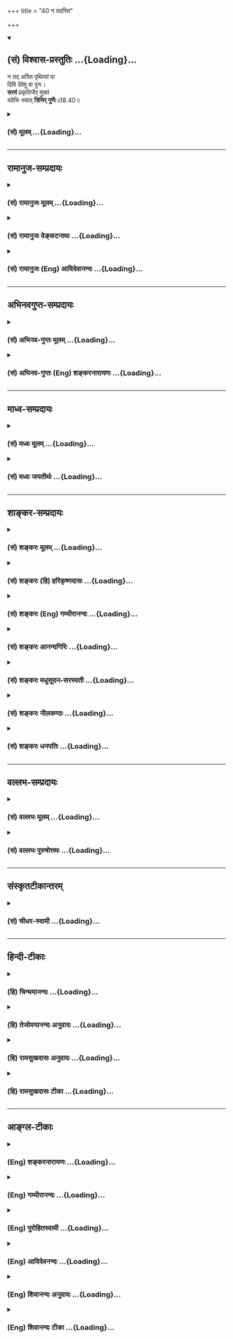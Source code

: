 +++
title = "40 न तदस्ति"

+++
<div class="js_include" newlevelforh1="2" title="(सं) विश्वास-प्रस्तुतिः" unfilled url="/purANam_vaiShNavam/mahAbhAratam/06-bhIShma-parva/03-bhagavad-gItA-parva/saMskRtam/vishvAsa-prastutiH/18_moxa-saMnyAsa-yogaH/40_na_tadasti.md">
<details open><summary><h2>(सं) विश्वास-प्रस्तुतिः ...{Loading}...</h2></summary>

न तद् अस्ति पृथिव्यां वा  
दिवि देवेषु वा पुनः।  
**सत्त्वं** प्रकृतिजैर् मुक्तं  
यदेभिः स्यात् **त्रिभिर् गुणैः**॥18.40॥
</details>
</div>
<div class="js_include collapsed" newlevelforh1="3" title="(सं) मूलम्" unfilled url="/purANam_vaiShNavam/mahAbhAratam/06-bhIShma-parva/03-bhagavad-gItA-parva/saMskRtam/mUlam/18_moxa-saMnyAsa-yogaH/40_na_tadasti.md">
<details><summary><h3>(सं) मूलम् ...{Loading}...</h3></summary>

न तदस्ति पृथिव्यां वा दिवि देवेषु वा पुनः।  
सत्त्वं प्रकृतिजैर्मुक्तं यदेभिः स्यात्त्रिभिर्गुणैः।।18.40।।
</details>
</div>


_________________
## रामानुज-सम्प्रदायः
<div class="js_include collapsed" newlevelforh1="3" title="(सं) रामानुजः मूलम्" unfilled url="/purANam_vaiShNavam/mahAbhAratam/06-bhIShma-parva/03-bhagavad-gItA-parva/saMskRtam/rAmAnujaH/mUlam/18_moxa-saMnyAsa-yogaH/40_na_tadasti.md">
<details><summary><h3>(सं) रामानुजः मूलम् ...{Loading}...</h3></summary>

।।18.40।।**पृथिव्यां** मनुष्यादिषु **दिवि देवेषु वा** प्रकृतिसंसृष्टेषु
ब्रह्मादिस्थावरान्तेषु **प्रकृतिजैः एभिः त्रिभिः गुणैः मुक्तं यत्
सत्त्वं** प्राणिजातं **न तद् अस्ति। त्यागेनैके अमृतत्वमानशुः (महाना॰
8।14) इत्यादिषु मोक्षसाधनतया निर्दिष्टः त्यागः संन्यासशब्दार्थाद्
अनन्यः; स च क्रियमाणेषु एव कर्मसु कर्तृत्वत्यागमूलः फलकर्मणोः त्यागः
कर्तृत्वत्यागः च परमपुरुषे कर्तृत्वानुसन्धानेन इति उक्तम्। एतत् सर्वं
सत्त्वगुणवृद्धिकार्यम् इति सत्त्वोपादेयताज्ञापनाय सत्त्वरजस्तमसां
कार्यभेदाः प्रपञ्चिताः इदानीम् एवंभूतस्य मोक्षसाधनतया क्रियमाणस्य कर्मणः
परमपुरुषाराधनवेषताम्; तथा अनुष्ठितस्य च कर्मणः तत्प्राप्तिलक्षणं फलं
प्रतिपादयितुं ब्राह्मणाद्यधिकारिणां स्वभावानुबन्धिसत्त्वादिगुणभेदभिन्नं
वृत्त्या सह कर्तव्यकर्मस्वरूपम् आह --**

</details>
</div>
<div class="js_include collapsed" newlevelforh1="3" title="(सं) रामानुजः वेङ्कटनाथः" unfilled url="/purANam_vaiShNavam/mahAbhAratam/06-bhIShma-parva/03-bhagavad-gItA-parva/saMskRtam/rAmAnujaH/venkaTanAthaH/18_moxa-saMnyAsa-yogaH/40_na_tadasti.md">
<details><summary><h3>(सं) रामानुजः वेङ्कटनाथः ...{Loading}...</h3></summary>

  
  
।।18.40।। प्राकृतगुणातीतशुद्धसत्त्वमयभगवत्प्राप्तिलक्षणमोक्षात्
प्राङ्नियतदेशकालफलभोगैरुच्चावचैः सर्वैरपि क्षेत्रज्ञैरुक्तस्य त्रिगुणस्य
निश्शेषदुस्त्यजत्वमुखेन गुणकार्यप्रकरणं निगम्यते -- न तदस्ति इति
श्लोकेन। गुणत्रयप्रकरणं तु नात्रोपसंहृतम्; अनन्तरमपिस्वभावप्रभवैर्गुणैः
\[18।41\] इत्युक्तेः। दिवि देवेषु इति सत्त्वोत्तरदेशाधिकारिणामुपलक्षणम्।
तत्तुल्यतयापृथिव्याम् \[7।9\] इत्यत्रापिमनुष्यादिष्विति
राजसतामसाधिकारिविवक्षाख्यापनम्। हिरण्यगर्भो भगवान्
\[वि.पु.6।7।56\]आब्रह्मस्तम्बपर्यन्ताः \[वि.ध.104।23\] इत्याद्यनुसारेण
बहुवचनाभिप्रेतमाह -- ब्रह्मादिष्विति। गुणप्रकरणात् सत्त्वशब्दस्य
गुणविशेषार्थताभ्रमव्युदासाय प्राणिशब्दः। समुदायरूपेणापि निर्धार्यमाणेषु
तत्रापि गुणनिर्मुक्तं न किञ्चित्सत्त्वमित्यभिप्रायेण जातशब्दः। जातमिति
वा व्यस्तम् -- आसंसारं जन्मप्रभृति गुणबद्धताद्योतनार्थम्।  
  

</details>
</div>
<div class="js_include collapsed" newlevelforh1="3" title="(सं) रामानुजः (Eng) आदिदेवानन्दः" unfilled url="/purANam_vaiShNavam/mahAbhAratam/06-bhIShma-parva/03-bhagavad-gItA-parva/saMskRtam/rAmAnujaH/english/AdidevAnandaH/18_moxa-saMnyAsa-yogaH/40_na_tadasti.md">
<details><summary><h3>(सं) रामानुजः (Eng) आदिदेवानन्दः ...{Loading}...</h3></summary>

18.40 There is no Sattva or creature born either among men etc., on the earth or among the gods in heaven, from Brahma down to immobile things,
and having their basis in Prakrti, that is free from the dominance of
the three Gunas of Prakrti. 'Tyaga', which has been determined as
forming the means for release in the Sruti texts like 'By Tyaga alone do
they attain immortality' (Ma. Na., 8.14), is of the same meaning as of
the word 'Sannyasa'. It is rooted in the relinishment of the sense of
agency in actions that are being performed. The relinishment of the
results and of possessiveness in actions, and the relinguishing of
agency are to be gained by ascribing the agency to the Supreme Person.
As all these are the effects of the increase of Sattva-guna, the
differences of the effects of Sattva, Rajas and Tamas have been
described at length with a view to instruct that Sattva is to be
cultivated. Now Sri Krsna, with a view to inculcate that actions done
including their fruits, as a means to release and attainment of Him,
must be of the nature of the worship of the Supreme Person, and that the
fruit thereof is the attainment of Him - describes the actions
obligatory for the alified classes of the people such as Brahmanas,
differentiated by virtue of the natural alities arising from the Gunas
such as Sattva, as also the occupations prescribed for those classes.

</details>
</div>


_________________
## अभिनवगुप्त-सम्प्रदायः
<div class="js_include collapsed" newlevelforh1="3" title="(सं) अभिनव-गुप्तः मूलम्" unfilled url="/purANam_vaiShNavam/mahAbhAratam/06-bhIShma-parva/03-bhagavad-gItA-parva/saMskRtam/abhinava-guptaH/mUlam/18_moxa-saMnyAsa-yogaH/40_na_tadasti.md">
<details><summary><h3>(सं) अभिनव-गुप्तः मूलम् ...{Loading}...</h3></summary>

।।18.40।। न तदस्तीति। एवं कर्तृकर्मकरणानां +++(N -- कारणानाम् )+++
बुद्धिधृत्योः सुखस्य च सत्त्वादिभेदभिन्नानां
परस्पराङ्गाङ्गिभावबाध्यबाधकत्वसमुच्चयात् वृत्तिक्रमयौगपद्यादियोगात् +++(S
-- पद्यादिभेदात् )+++ अपरिसंख्येयभेदत्त्वात् विविधफलप्रसवसमर्थत्वम् इति।
अनेन कर्मणां प्राक् सूत्रितं गहनत्वं वितत्य सहेतुकं निर्णीतम्। सर्वे
चैते देवादिस्थावरान्ताः गुणत्रयसंबन्धं नातिक्रामन्ति। उक्तं हि -- आ
ब्रह्मणश्च कीटान्तं +++(S;N कीटाच्च )+++  
  
न कश्चित्तत्त्वतः सुखी।  
  
करोति विकृतीस्तास्ताः  
  
सर्व एव जिजीविषुः +++(S;;N omit this second half of the verse )+++
।। इतितत्त्वतो हि सुखं गुणातिक्रान्तमनसः; नेतरस्येत्याशयः।

</details>
</div>
<div class="js_include collapsed" newlevelforh1="3" title="(सं) अभिनव-गुप्तः (Eng) शङ्करनारायणः" unfilled url="/purANam_vaiShNavam/mahAbhAratam/06-bhIShma-parva/03-bhagavad-gItA-parva/saMskRtam/abhinava-guptaH/english/shankaranArAyaNaH/18_moxa-saMnyAsa-yogaH/40_na_tadasti.md">
<details><summary><h3>(सं) अभिनव-गुप्तः (Eng) शङ्करनारायणः ...{Loading}...</h3></summary>

18.40 Na tad asti etc. In this manner, the agent, the object and the
instrument, the intellect and content, and happiness are classified
under different heads of the Sattva etc. Because they have a mutual
relationship of subordinate-and-principal or of the
oppressed-and-opressor or of the togetherness; becuase they have
modifications occuring either together or in a specific seence; and
because they, on that account, have varieties beyond all counting; they
are capable of bringing forth fruits (results) of umpteen variety. This
(statement) logically demonstrates in detail the uncomprehensibility of
actions (their results) which has been indicated earlier (above IV,
17ff.). All these beings, starting from the gods down to the immovables,
do not transcend the relation with the traid of the Strands. Indeed it
has been said - 'Commencing from Brahma (personal god) down to the
\[insignificant\] worm, no one is really happy; all, without exception,
having desire to live, undertake different acts of agitation (or commit
different frauds to appear to be happy).' Indeed the real happiness is
\[only\] to him whose mind has gone beyond the Strands and not to anyone
else. This is what is intended here. So far, the three-fold nature of
each of the six items and also of the content etc., has been explained.
'Among them, he who is occupied with the group of the Sattva (Strand)
and who has attained the divine wealth is fit for the subject under
study; and you are of that sort' - telling in this manner, Arjuna has
been encouraged. Now the following is declared : If you engage yourself
in the action with this reslove for correct knowledge, then because of
your undertaking of your own righteous action and because of your
sanctity through wisdom, there is no bondage of aciton for you. On the
other hand, if you don't follow this, \[even\] then there must
necessarily be some activity in you; because your birth itself stands to
that effect. Since, being controlled by its own intrinsic nature,
everything, though it may have, for a short while, its nature concealed
due to some fault, regains its own nature that becomes perceivable when
the concealing agent disappears. For example, the nature of the castes
is of this nature. Thus when an effort necessarily takes place, there
would be \[for its agent\] its fruit. This \[the Bhagavat\] says-

</details>
</div>


_________________
## माध्व-सम्प्रदायः
<div class="js_include collapsed" newlevelforh1="3" title="(सं) मध्वः मूलम्" unfilled url="/purANam_vaiShNavam/mahAbhAratam/06-bhIShma-parva/03-bhagavad-gItA-parva/saMskRtam/madhvaH/mUlam/18_moxa-saMnyAsa-yogaH/40_na_tadasti.md">
<details><summary><h3>(सं) मध्वः मूलम् ...{Loading}...</h3></summary>

।।18.40।। Sri Madhvacharya did not comment on this sloka.,

</details>
</div>
<div class="js_include collapsed" newlevelforh1="3" title="(सं) मध्वः जयतीर्थः" unfilled url="/purANam_vaiShNavam/mahAbhAratam/06-bhIShma-parva/03-bhagavad-gItA-parva/saMskRtam/madhvaH/jayatIrthaH/18_moxa-saMnyAsa-yogaH/40_na_tadasti.md">
<details><summary><h3>(सं) मध्वः जयतीर्थः ...{Loading}...</h3></summary>

।।18.40।। Sri Jayatirtha did not comment on this sloka.  
  

</details>
</div>


_________________
## शाङ्कर-सम्प्रदायः
<div class="js_include collapsed" newlevelforh1="3" title="(सं) शङ्करः मूलम्" unfilled url="/purANam_vaiShNavam/mahAbhAratam/06-bhIShma-parva/03-bhagavad-gItA-parva/saMskRtam/shankaraH/mUlam/18_moxa-saMnyAsa-yogaH/40_na_tadasti.md">
<details><summary><h3>(सं) शङ्करः मूलम् ...{Loading}...</h3></summary>

।।18.40।। --,**न तत् अस्ति** तत् नास्ति **पृथिव्यां वा** मनुष्यादिषु
सत्त्वं प्राणिजातम् अन्यद्वा अप्राणि; **दिवि देवेषु वा पुनः सत्त्वम्;
प्रकृतिजैः** प्रकृतितः जातैः **एभिः त्रिभिः गुणैः** सत्त्वादिभिः
**मुक्तं** परित्यक्तं यत् स्यात्; न तत् अस्ति इति पूर्वेण संबन्धः।।  
  
सर्वः संसारः क्रियाकारकफललक्षणः सत्त्वरजस्तमोगुणात्मकः अविद्यापरिकल्पितः
समूलः अनर्थः उक्तः; वृक्षरूपकल्पनया च ऊर्ध्वमूलम् (गीता 15।1) इत्यादिना;
तं च असङ्गशस्त्रेण दृढेन च्छित्त्वा (गीता 15।3) ततः पदं
तत्परिमार्गितव्यम् (गीता 15।4) इति च उक्तम्। तत्र च सर्वस्य
त्रिगुणात्मकत्वात् संसारकारणनिवृत्त्यनुपपत्तौ प्राप्तायाम्; यथा
तन्निवृत्तिः स्यात् तथा वक्तव्यम्; सर्वश्च गीताशास्त्रार्थः
उपसंहर्तव्यः; एतावानेव च सर्ववेदस्मृत्यर्थः पुरुषार्थम् इच्छद्भिः
अनुष्ठेयः इत्येवमर्थम् ब्राह्मणक्षत्रियविशाम् इत्यादिः आरभ्यते --,

</details>
</div>
<div class="js_include collapsed" newlevelforh1="3" title="(सं) शङ्करः (हि) हरिकृष्णदासः" unfilled url="/purANam_vaiShNavam/mahAbhAratam/06-bhIShma-parva/03-bhagavad-gItA-parva/saMskRtam/shankaraH/hindI/harikRShNadAsaH/18_moxa-saMnyAsa-yogaH/40_na_tadasti.md">
<details><summary><h3>(सं) शङ्करः (हि) हरिकृष्णदासः ...{Loading}...</h3></summary>

।।18.40।। इसके उपरान्त अब प्रकरणका उपसंहार करनेवाला श्लोक कहा जाता है --,
ऐसा कोई सत्त्व; अर्थात् मनुष्यादि प्राणी या अन्य कोई भी प्राणरहित
वस्तुमात्र; पृथिवीमें; स्वर्गमें अथवा देवताओंमें भी नहीं है; जो कि इन
प्रकृतिसे उत्पन्न हुए सत्त्वादि तीनों गुणोंसे मुक्त अर्थात् रहित हो। ऐसा
कोई नहीं है इस पूर्वके पदसे इस वाक्यका सम्बन्ध है। क्रिया; कारक और फल ही
जिसका स्वरूप है; ऐसा यह सारा संसार सत्त्व; रज और तम -- इन तीनों गुणोंका
ही विस्तार है; अविद्यासे कल्पित है और अनर्थरूप है; ( पंद्रहवें अध्यायमें
) वृक्षरूपकी कल्पना करके ऊर्ध्वमूलम् इत्यादि वाक्योंद्वारा मूलसहित इसका
वर्णन किया गया है। तथा यह भी कहा है कि उसको दृढ़ असङ्गशस्त्रद्वारा छेदन
करके उसके पश्चात् उस परम पदको खोजना चाहिये। उसमें यह शङका होती है कि तब
तो सब कुछ तीनों गुणोंका ही कार्य होनेसे संसारके कारणकी निवृत्ति नहीं हो
सकती। इसलिये जिस उपायसे उसकी निवृत्ति हो; वह बतलाना चाहिये।

</details>
</div>
<div class="js_include collapsed" newlevelforh1="3" title="(सं) शङ्करः (Eng) गम्भीरानन्दः" unfilled url="/purANam_vaiShNavam/mahAbhAratam/06-bhIShma-parva/03-bhagavad-gItA-parva/saMskRtam/shankaraH/english/gambhIrAnandaH/18_moxa-saMnyAsa-yogaH/40_na_tadasti.md">
<details><summary><h3>(सं) शङ्करः (Eng) गम्भीरानन्दः ...{Loading}...</h3></summary>

18.40 Na asti, there is no; tat, such; sattvam, entity, living creatures
like men and others, or non-living things; prthivyam, in the world; va
punah, or, again; an entity devesu, among the gods; divi, in heaven;
yat, which; syat, can be \[-this is connected with the preceding portion
'na tat, there is no such (entity)'-\]; muktam, free; hih, from these;
trubhih, three; gunaih, gunas, sattva etc.; prakrti-jaih, born of
Nature. It has been said that the entire transmigratory state together
with its roots, characterized by action, agent and resuls-consisting of
the gunas, sattva, rajas and tamas-, and projected by ignorance, is an
evil. And this also has been said through the imagery of the Tree in the
verse, '৷৷.which has its roots upward' etc. (15.1). It has been further
said that, 'after felling that (Tree), with the strong sword of
detachment, thereafter, that State has to be sought for' (15.3-4). And,
as to that, since all things consist of the three gunas, there arises
the impossibility of the eradication of the cause of worldly existence.
Hence, it has to be shown how it can be eradicated. Besides, the purport
of the scripture Gita has to be summed up, and it has also to be shown
that the import of all the Vedas and the Smrtis, which must be put into
practice by those who long for the Goal of human life, is verily this
much. Hence begin the verses, 'The duties of the Brahmanas, the
Ksatriyas and the Vaisyas৷৷.', etc.

</details>
</div>
<div class="js_include collapsed" newlevelforh1="3" title="(सं) शङ्करः आनन्दगिरिः" unfilled url="/purANam_vaiShNavam/mahAbhAratam/06-bhIShma-parva/03-bhagavad-gItA-parva/saMskRtam/shankaraH/AnandagiriH/18_moxa-saMnyAsa-yogaH/40_na_tadasti.md">
<details><summary><h3>(सं) शङ्करः आनन्दगिरिः ...{Loading}...</h3></summary>

।।18.40।। क्रियाकारकफलात्मनः संसारस्य प्रत्येकं सात्त्विकादिभेदेन
त्रैविध्यमुक्त्वा संसारान्तर्भूतमेव किंचिद्गुणत्रयास्पृष्टमपि
क्वचिद्भविष्यतीत्याशङ्क्याह -- **अथेति।** संसारस्य सर्वस्यैव
गुणत्रयसंस्पृष्टत्वं प्रकरणम्; अन्यद्वाऽप्राणीत्यत्राप्राणिशब्देन
प्रसिद्ध्या स्थावरादि गृह्यते।

</details>
</div>
<div class="js_include collapsed" newlevelforh1="3" title="(सं) शङ्करः मधुसूदन-सरस्वती" unfilled url="/purANam_vaiShNavam/mahAbhAratam/06-bhIShma-parva/03-bhagavad-gItA-parva/saMskRtam/shankaraH/madhusUdana-sarasvatI/18_moxa-saMnyAsa-yogaH/40_na_tadasti.md">
<details><summary><h3>(सं) शङ्करः मधुसूदन-सरस्वती ...{Loading}...</h3></summary>

।।18.40।। इदानीमनुक्तमपि संगृह्णन्प्रकरणार्थमुपसंहरति भगवान् -- न
तदस्तीति। सत्त्वरजस्तमसां साम्यावस्था प्रकृतिस्ततो जातैर्वैषम्यावस्थां
प्राप्तैः प्रकृतिजैर्नतु साक्षाद्गुणानां प्रकृतिजत्वमस्ति
तद्रूपत्वात्तस्माद्वैषम्यावस्थैव तदुत्पत्तिरुपचारात्। अथवा प्रकृतिर्माया
तत्प्रभवैस्तत्कल्पितैः प्रकृतिजैरेभिस्त्रिभिर्गुणैर्बन्धनहेतुभिः
सत्त्वादिभिर्मुक्तं हीनं सत्त्वं प्राणिजातमप्राणि वा यत्स्यात् तत्पुनः
पृथिव्यां मनुष्यादिषु दिवि देवेषु वा नास्ति। क्वापि
गुणत्रयरहितमनात्मवस्तु नास्तीत्यर्थः।

</details>
</div>
<div class="js_include collapsed" newlevelforh1="3" title="(सं) शङ्करः नीलकण्ठः" unfilled url="/purANam_vaiShNavam/mahAbhAratam/06-bhIShma-parva/03-bhagavad-gItA-parva/saMskRtam/shankaraH/nIlakaNThaH/18_moxa-saMnyAsa-yogaH/40_na_tadasti.md">
<details><summary><h3>(सं) शङ्करः नीलकण्ठः ...{Loading}...</h3></summary>

।।18.40।। प्रकरणार्थमुपसंहरत्यनुक्तमपि संगृह्णन् -- **न तदस्तीति।**
सत्त्वं प्राणिजातम्। इदमुपलक्षणं जडस्यापि। सर्वस्य त्रिगुणविकारत्वात्।
प्रकृतिजैर्जन्मान्तरीयधर्माधर्मसंस्कारजैः मायाप्रभवैर्वा। शेषं स्पष्टम्।

</details>
</div>
<div class="js_include collapsed" newlevelforh1="3" title="(सं) शङ्करः धनपतिः" unfilled url="/purANam_vaiShNavam/mahAbhAratam/06-bhIShma-parva/03-bhagavad-gItA-parva/saMskRtam/shankaraH/dhanapatiH/18_moxa-saMnyAsa-yogaH/40_na_tadasti.md">
<details><summary><h3>(सं) शङ्करः धनपतिः ...{Loading}...</h3></summary>

।।18.40।। क्रियाकारकफलानां प्रत्येकं सात्त्विकादिभेदेन त्रैविध्यमुक्त्वा
किंचिदेभिस्त्रिभिर्गुणैर्मुक्तमपि भविष्यतीत्याकाङ्क्षानुपपत्तयेऽनुक्तमपि
संगृह्णन्प्रकरणार्थमुपसंहरति। न तदस्ति पृथिव्यां वा मनुष्यादिसत्त्वं
प्राणिजातमन्यद्वाऽप्राणिजातं स्थावरादि दिवि देवेषु वा पुनः प्रकृतिजैः
प्रकृतितो जातैः एभिस्त्रिभिर्गुणैः सत्त्वादिभिः मुक्तं,परित्यक्तं
यत्स्यात्तन्नास्तीत्यर्थः। अदिवीति परलोकत्वसादृश्यादब्राह्मण इतिवत्।
पातालादिपरमितीतरे। आचार्यैस्तु तृतीयवाशब्दाभावात्पृथिवीविवरात्मकस्य
पातालस्यापि पृथिवीशब्देन संग्रहसंभवात्प्रत्योजनशून्यक्लिष्टकल्पनाया
अयुक्तत्वाच्चैवं न व्याख्यातम्। तथाच क्रियाकारकफललक्षणः सर्वोऽपि संसारः
सत्त्वरजस्तमोगुणात्मकोऽविद्यापरिकल्पितः समूलोऽनर्थः
आत्मज्ञानेनाविद्यानिवृत्त्या इति भावः।

</details>
</div>


_________________
## वल्लभ-सम्प्रदायः
<div class="js_include collapsed" newlevelforh1="3" title="(सं) वल्लभः मूलम्" unfilled url="/purANam_vaiShNavam/mahAbhAratam/06-bhIShma-parva/03-bhagavad-gItA-parva/saMskRtam/vallabhaH/mUlam/18_moxa-saMnyAsa-yogaH/40_na_tadasti.md">
<details><summary><h3>(सं) वल्लभः मूलम् ...{Loading}...</h3></summary>

।।18.40।। किमन्यद्वाच्यं प्राणिषु सर्वं प्राकृतत्रिगुणमयमेवेत्याह -- न
तदस्तीति। दिवि ब्रह्मलोकपर्यन्तं दिव्येषु प्राकृतैर्गुणैर्मुक्तं सत्त्वं
किमपि नास्ति; पृथिव्यां च तथा न देवेष्वधस्तादादिषु पृथिव्यामवतीर्य
द्योतमानमहिमस्वपि च तथा न किन्तु क्रियया सगुणत्वमस्त्येवेति पृथग्वा
बोध्यम्। (यतोऽप्राकृतमपि भागवतं गुणत्रयमस्ति प्राकृतगुणकार्यनाशकं
मन्तव्यं अन्यथा प्रकृतिजैर्गुणैर्मुक्तं सत्वं पृथिव्यादिषु नास्तीति न
वदेत्; तस्यैवाप्रसिद्धत्वात् गुणावताराश्च भगवतोऽप्राकृता न भवेयुः स तस्य
सत्त्वसम्बन्धः कथं भवेद्भेदाभावे अतस्त्रयो गुणा ब्रह्मविष्णुशिवेष्वेव
प्रतिष्ठिताः; अत्र सच्चिदानन्दधर्मत्वात् क्वचिद्विष्णोः
सत्त्वमाधारत्वेनादत्ते यदि न केवलोऽवतरतीति) अतएव भगवतो लीला
लोकवत्सगुणापि निरूपिताभूगोगोप्यादीनां चापि इति सुबोधिन्यां स्थितम्।
वस्तुतस्तुलोकवत्तु लीलाकैवल्यं \[ब्र.सू.2।1।33\] इति व्यासेन सूत्रितमेवं
चानुकरणे तथा स्वरूपतो गुणातीतत्वमित्यवसेयम्।

</details>
</div>
<div class="js_include collapsed" newlevelforh1="3" title="(सं) वल्लभः पुरुषोत्तमः" unfilled url="/purANam_vaiShNavam/mahAbhAratam/06-bhIShma-parva/03-bhagavad-gItA-parva/saMskRtam/vallabhaH/puruShottamaH/18_moxa-saMnyAsa-yogaH/40_na_tadasti.md">
<details><summary><h3>(सं) वल्लभः पुरुषोत्तमः ...{Loading}...</h3></summary>

  
  
।।18.40।। एवं यज्ञादीनां सर्वेषां त्रिविधरूपमुक्त्वाऽप्यथ
स्वसम्बन्धातिरिक्तस्य त्रिगुणात्मकतां सर्वस्याऽऽह -- न तदस्तीति। एभिः
प्रकृतिजैः प्रकृत्युद्भवैस्त्रिभिः सात्त्विकादिभिर्गुणैर्मुक्तं रहितं
सत्त्वं प्राणिजातं यत्स्थावरादिकमन्यद्वा पृथिव्यां मनुष्येषु; वाशब्देन
नागादिलोकेषु च दिवि देवलोके वा पुनः देवेषु स्यात् तत्,नास्तीत्यर्थः।
सात्त्विकादिष्वपि त्रैविध्यमस्तीतिवा पुनः इत्यनेन
केवलसात्त्विकत्वाद्देवेष्वसम्भावितत्वादस्त्येवेति निर्धारितम्।  
  

</details>
</div>


_________________
## संस्कृतटीकान्तरम्
<div class="js_include collapsed" newlevelforh1="3" title="(सं) श्रीधर-स्वामी" unfilled url="/purANam_vaiShNavam/mahAbhAratam/06-bhIShma-parva/03-bhagavad-gItA-parva/saMskRtam/shrIdhara-svAmI/18_moxa-saMnyAsa-yogaH/40_na_tadasti.md">
<details><summary><h3>(सं) श्रीधर-स्वामी ...{Loading}...</h3></summary>

।।18.40।। अनुक्तमपि संगृह्णन्प्रकरणार्थमुपसंहरति **-- न तदस्तीति।** एभिः
प्रकृतिसंभवैः सत्त्वादिभिस्त्रिभिर्गुणैर्मुक्तं हीनं सत्त्वं
प्राणिजातमन्यद्वा यत्स्यात्तत्पृथिव्यां मनुष्यलोकादिषु दिवि देवेषु च
क्वापि नास्तीत्यर्थः।

</details>
</div>


_________________
## हिन्दी-टीकाः
<div class="js_include collapsed" newlevelforh1="3" title="(हि) चिन्मयानन्दः" unfilled url="/purANam_vaiShNavam/mahAbhAratam/06-bhIShma-parva/03-bhagavad-gItA-parva/hindI/chinmayAnandaH/18_moxa-saMnyAsa-yogaH/40_na_tadasti.md">
<details><summary><h3>(हि) चिन्मयानन्दः ...{Loading}...</h3></summary>

।।18.40।। उपर्युक्त श्लोक के साथ सभी प्राणियों पर; और विशेष रूप से
मनुष्य के व्यक्तित्व पर; पड़ने वाले तीन गुणों के प्रभाव का विवेचन समाप्त
होता है। इस सम्पूर्ण प्रकरण में विभिन्न मनुष्यों के विभिन्न व्यक्तित्व
और उनके व्यवहार की विविधता का भी मनोवैज्ञानिक स्पष्टीकरण दिया गया है।
ज्ञान; कर्म; कर्ता; बुद्धि और धृति के विस्तृत विश्लेशण के द्वारा
मनुष्यों का वर्णन किया गया है। इस प्रकरण में एक मात्र प्रयोजन हमारा
मार्गदर्शन करना है। इसके अध्ययन के द्वारा हम अपनी स्थिति; अपने आन्तरिक
तथा बाह्य व्यवहार को भलीभांति जान सकते हैं। यदि हम अपने को राजस या तामस
की श्रेणी में पाते हैं तो हम आत्म विकास के साधकों को तत्काल सजग होकर
सत्त्वगुण में निष्ठा प्राप्त करने का प्रयत्न करना चाहिए। स्मरण रहे; और
मैं पुन दोहराता हूँ कि हमें यह स्मरण रहना चाहिए कि पूर्वोक्त समस्त
वर्गीकरण परपरीक्षण के लिए न होकर आत्मनिरीक्षण तथा आत्मानुशासन के लिए
हैं। इन तीन गुणों के वर्णन का कारण यह है कि सम्पूर्ण विश्व पृथ्वी और
स्वर्ग में कोई भी प्राणी ऐसा नहीं है; जो प्रकृति के इन त्रिगुणों से रहित
हो। स्वयं प्रकृति ही त्रिगुणात्मिका है। इसलिए; उससे उत्पन्न हुए समस्त
प्राणी भी उसके गुणों से युक्त हैं। कोई भी व्यक्ति त्रिगुणों की सीमा का
उल्लंघन करके जगत् में कार्य नहीं कर सकता। परन्तु; कोई भी दो प्राणी बाह्य
जगत् में समान रूप से व्यवहार नहीं करते हैं। इसका कारण है दोनों में इन
तीन गुणों के अनुपात की भिन्नता। इस त्रिगुणात्मिका प्रकृति को ही वेदान्त
में माया कहते हैं; जो प्रत्येक जीव को विशिष्ट व्यक्तित्व प्रदान करती है
और जिसके वश में सभी जीव रहते हैं। चाय के प्रत्येक प्याले में तीन संघटक
तत्त्व होते हैं चाय का अर्क; दूध और चीनी; परन्तु प्याले में इन तीनों के
मिश्रण का भिन्नभिन्न अनुपात होने पर उन प्यालों के चाय के स्वाद में भी
विविधता होगी। जो पुरुष त्रिगुणातीत आत्मस्वरूप का साक्षात्कार कर लेता है;
केवल वही पुरुष सर्वाधिष्ठान एक परमात्मा को पहचान सकता है। वही पुरुष इस
नामरूपमय सृष्टि को परमात्मा की लीला के रूप में देख सकता है। इसलिए;
प्रतिदिन; प्रतिक्षण हम आत्मनिरीक्षण करके अपनी स्थिति को जानने का प्रयत्न
करें। राजसी व तामसी स्थिति से ऊपर उठकर सत्त्वगुण में स्थित होने का हमको
प्रयत्न करना चाहिए। शुद्ध सत्त्वगुण में निष्ठा प्राप्त होने पर ही हम
सत्त्वातीत आत्मा का अनुभव प्राप्त करने में समर्थ हो सकते हैं। इन तीन
गुणों के आधार पर ही भगवान् श्रीकृष्ण ने सभी मनुष्यों का सात्त्विक;
राजसिक और तामसिक तीन विभागों में वर्गीकरण किया है। हिन्दू धर्म शास्त्रों
में गुण प्राधान्य के आधार पर मनुष्यों का चतुर्विध विभाजन किया गया है जो
चातुर्र्वण्य के नाम से प्रसिद्ध है। यह वर्गीकरण मानव मात्र का होने के
कारण उसकी प्रयोज्यता सार्वभौमिक है; न कि केवल भारतवर्ष तक ही सीमित है।
यह चतुर्विध विभाजन केवल अनुवांशिक गुण अथवा जन्म के संयोग के आधार पर न
होकर प्रत्येक व्यक्ति के अपने विशिष्ट गुणों के अनुसार है। निम्न तालिका
से यह विभाजन स्पष्ट हो जायेगा उपर्युक्त विभाजन सार्वभौमिक एवं सार्वकालिक
है। अर्वाचीन भाषा में इन चार वर्णों का नामकरण इस प्रकार किया जा सकता है
(1) रचनात्मक विचार करने वाले चिन्तक; (2) राजनीतिज्ञ; (3) व्यापारी वर्ग;
और (4) श्रमिक वर्ग। इसमें एक बात स्पष्ट देखी जा सकती है कि किस प्रकार
वेतनभोगी श्रमिक अपने नियोक्ता स्वामी (व्यापारी) से भयभीत होता है;
व्यापारी वर्ग राजनीतिज्ञों से आशंकित रहता है और राजनीतिज्ञ लोग; साहसी और
स्वतन्त्र विचार करने वाले चिन्तकों से भयकम्पित होते हैं। भगवान्
श्रीकृष्ण और अर्जुन की शिखर वार्ता के सन्दर्भ में चातुर्र्वण्य का वर्णन
करने का अपना प्रयोजन है। भगवान् श्रीकृष्ण अर्जुन को यह समझाना चाहते हैं
कि वह क्षत्रिय वर्ण का है और; इसलिए; धर्मयुद्ध से पलायन करना उसे शोभा
नहीं देता। उसका कर्तव्य धर्म पालन एवं धर्म रक्षण करना है। ब्राह्मणों के
स्वभाव अर्थात् सत्त्वाधिक्य को प्राप्त किये बिना वह सफलतापूर्वक
ध्यानाभ्यास नहीं कर सकता। अत; अर्जुन के लिए वासनाक्षय का एक मात्र साधन
रह जाता है क्षत्रिय धर्म का पालन करना। अगले श्लोकों में वर्णाश्रम धर्म का
विस्तृत विवेचन किया गया है। स्वभाव से प्राप्त धर्म तथा आश्रम अर्थात्
जीवन की स्थिति (ब्रह्मचर्य; गृहस्थ; वानप्रस्थ; संन्यास) के अनुकूल
कर्तव्यों का यहाँ वर्णन करते हैं

</details>
</div>
<div class="js_include collapsed" newlevelforh1="3" title="(हि) तेजोमयानन्दः अनुवादः" unfilled url="/purANam_vaiShNavam/mahAbhAratam/06-bhIShma-parva/03-bhagavad-gItA-parva/hindI/tejomayAnandaH/anuvAdaH/18_moxa-saMnyAsa-yogaH/40_na_tadasti.md">
<details><summary><h3>(हि) तेजोमयानन्दः अनुवादः ...{Loading}...</h3></summary>

।।18.40।। पृथ्वी पर अथवा स्वर्ग के देवताओं में ऐसा कोई प्राणी (सत्त्वं
अर्थात् विद्यमान वस्तु) नहीं है जो प्रकृति से उत्पन्न इन तीन गुणों से
मुक्त (रहित) हो।।  
  

</details>
</div>
<div class="js_include collapsed" newlevelforh1="3" title="(हि) रामसुखदासः अनुवादः" unfilled url="/purANam_vaiShNavam/mahAbhAratam/06-bhIShma-parva/03-bhagavad-gItA-parva/hindI/rAmasukhadAsaH/anuvAdaH/18_moxa-saMnyAsa-yogaH/40_na_tadasti.md">
<details><summary><h3>(हि) रामसुखदासः अनुवादः ...{Loading}...</h3></summary>

।।18.40।। पृथ्वीमें या स्वर्गमें अथवा देवताओंमें तथा इनके सिवाय और कहीं
भी वह ऐसी कोई वस्तु नहीं है, जो प्रकृतिसे उत्पन्न इन तीनों गुणोंसे रहित
हो।

</details>
</div>
<div class="js_include collapsed" newlevelforh1="3" title="(हि) रामसुखदासः टीका" unfilled url="/purANam_vaiShNavam/mahAbhAratam/06-bhIShma-parva/03-bhagavad-gItA-parva/hindI/rAmasukhadAsaH/TIkA/18_moxa-saMnyAsa-yogaH/40_na_tadasti.md">
<details><summary><h3>(हि) रामसुखदासः टीका ...{Loading}...</h3></summary>

।।18.40।।***व्याख्या --***  \[इस अध्यायके आरम्भमें अर्जुनने संन्यास और
त्यागका तत्त्व जानना चाहा तो भगवान्ने पहले त्याग -- कर्मयोगका वर्णन
किया। उस प्रकरणका उपसंहार करते हुए भगवान्ने कहा कि जो त्यागी नहीं हैं;
उनको अनिष्ट; इष्ट और मिश्र -- यह तीन प्रकारका कर्मोंका फल मिलता है और जो
संन्यासी हैं; उनको कभी नहीं मिलता। ऐसा कहकर तेरहवें श्लोकसे संन्यास --
साङ्ख्ययोगका प्रकरण आरम्भ करके पहले कर्मोंके होनेमें अधिष्ठानादि पाँच
हेतु बताये। सोलहवेंसत्रहवें श्लोकोंमें कर्तृत्व माननेवालोंकी निन्दा और
कर्तृत्वका त्याग करनेवालोंकी प्रशंसा की। अठारहवें श्लोकमें कर्मप्रेरणा
और कर्मसंग्रहका वर्णन किया। परन्तु जो वास्तविक तत्त्व है; वह न
कर्मप्रेरक है और न कर्मसंग्राहक। कर्मप्रेरणा और कर्मसंग्रह तो प्रकृतिके
गुणोंके साथ सम्बन्ध रखनेसे ही होते हैं। फिर गुणोंके अनुसार ज्ञान; कर्म;
कर्ता; बुद्धि; धृति और सुखके तीनतीन भेदोंका वर्णन किया। सुखका वर्णन करते
हुए यह बताया कि प्रकृतिके साथ यत्किञ्चित् सम्बन्ध रखते हुए ऊँचासेऊँचा जो
सुख होता है; वह सात्त्विक होता है। परंतु जो स्वरूपका वास्तविक सुख है; वह
गुणातीत है; विलक्षण है; अलौकिक है (गीता 6। 21)। सात्त्विक सुखको
**आत्मबुद्धिप्रसादजम्** कहकर भगवान्ने उसको जन्य (उत्पन्न होनेवाला)
बताया। जन्य वस्तु नित्य नहीं होती। इसलिये उसको जन्य बतानेका तात्पर्य है
कि उस जन्य सुखसे भी ऊपर उठना है अर्थात् प्रकृति और प्रकृतिके तीनों
गुणोंसे रहित होकर उस परमात्मतत्त्वको प्राप्त करना है; जो कि सबका अपना
स्वाभाविक स्वरूप है। इसलिये कहते हैं -- \]**न तदस्ति पृथिव्यां वा दिवि
देवेषु वा पुनः --** यहाँ **पृथिव्याम्** पदसे मृत्युलोक और पृथ्वीके
नीचेके अतल; वितल आदि सभी लोकोंका; **दिवि** पदसे स्वर्ग आदि लोकोंका;
**देवेषु** पदको प्राणिमात्रके उपलक्षणके रूपमें उनउन स्थानोंमें रहनेवाले
मनुष्य; देवता; असुर; राक्षस; नाग; पशु; पक्षी; कीट; पतंग; वृक्ष आदि सभी
चरअचर प्राणियोंका; और **वा पुनः** पदोंसे अनन्त ब्रह्माण्डोंका संकेत किया
गया है। तात्पर्य यह हुआ कि त्रिलोकी और अनन्त ब्रह्माण्ड तथा उनमें
रहनेवाली कोई भी वस्तु ऐसी नहीं है; जो प्रकृतिसे उत्पन्न इन तीनों गुणोंसे
रहित हो अर्थात् सबकेसब त्रिगुणात्मक हैं -- **सत्त्वं प्रकृतिजैर्मुक्तं
यदेभिः स्यात्ति्रभिर्गुणैः**। प्रकृति और प्रकृतिका कार्य -- यह सबकासब ही
त्रिगुणात्मक और परिवर्तनशील है। इनसे सम्बन्ध जोड़नेसे ही बन्धन होता है
और इनसे सम्बन्धविच्छेद करनेसे ही मुक्ति होती है क्योंकि स्वरूप असङ्ग है।
स्वरूप स्व है और प्रकृति पर है। प्रकृतिसे सम्बन्ध जुड़ते ही अहंकार पैदा
हो जाता है; जो कि पराधीनताको पैदा करनेवाला है। यह एक विचित्र बात है कि
अहंकारमें स्वाधीनता मालूम देती है; पर है वास्तवमें पराधीनता कारण कि
अहंकारसे प्रकृतिजन्य पदार्थोंमें आसक्ति; कामना आदि पैदा हो जाती है;
जिससे पराधीनतामें भी स्वाधीनता दीखने लग जाती है। इसलिये प्रकृतिजन्य
गुणोंसे रहित होना आवश्यक है। प्रकृतिजन्य गुणोंमें रजोगुण और तमोगुणका
त्याग करके सत्त्वगुण बढ़ानेकी आवश्यकता है। सत्त्वगुणमें भी प्रसन्नता और
विवेक तो आवश्यक है परन्तु सात्त्विक सुख और ज्ञानकी आसक्ति नहीं होनी
चाहिये क्योंकि सुख और ज्ञानकी आसक्ति बाँधनेवाली है। इसलिये इनकी आसक्तिका
त्याग करके सत्त्वगुणसे ऊँचा उठे। इससे ऊँचा उठनेके लिये ही यहाँ गुणोंका
प्रकरण आया है। साधकको तो सात्त्विक ज्ञान; कर्म; कर्ता; बुद्धि; धृति और
सुख -- इनपर ध्यान देकर इनके अनुरूप अपना जीवन बनाना चाहिये और सावधानीसे
राजसतामसका त्याग करना चाहिये। इनका त्याग करनेमें सावधानी ही साधन है।
सावधानीसे सब साधन स्वतः प्रकट होते हैं। प्रकृतिसे सम्बन्धविच्छेद करनेमें
सात्त्विकता बहुत आवश्यक है। कारण कि इसमें प्रकाश अर्थात् विवेक जाग्रत्
रहता है; जिससे प्रकृतिसे मुक्त होनेमें बड़ी सहायता मिलती है। वास्तवमें
तो इससे भी असङ्ग होना है।  
  
***सम्बन्ध --***  त्यागके प्रकरणमें भगवान्ने यह बताया कि नियत कर्मोंका
त्याग करना उचित नहीं है। उनका मूढ़तापूर्वक त्याग करनेसे वह त्याग तामस हो
जाता है शारीरिक क्लेशके भयसे नियत कर्मोंका त्याग करनेसे वह त्याग राजस हो
जाता है और फल एवं आसक्तिका त्याग करके नियत कर्मोंको करनेसे वह त्याग
सात्त्विक हो जाता है (18। 7 -- 9)। साङ्ख्ययोगकी दृष्टिसे सम्पूर्ण
कर्मोंकी सिद्धिमें पाँच हेतु बताते हुए जहाँ सात्त्विक कर्मका वर्णन हुआ
है; वहाँ नियत कर्मको कर्तृत्वाभिमानसे रहित; रागद्वेषसे रहित और फलेच्छासे
रहित मनुष्यके द्वारा किये जानेका उल्लेख किया है (18। 23)। उन कर्मोंमें
किस वर्णके लिये कौनसे कर्म नियत कर्म हैं और उन नियत कर्मोंको कैसे किया
जाय -- इसको बतानेके लिये और साथ ही भक्तियोगकी बात बतानेके लिये भगवान्
आगेका प्रकरण आरम्भ करते हैं।

</details>
</div>


_________________
## आङ्ग्ल-टीकाः
<div class="js_include collapsed" newlevelforh1="3" title="(Eng) शङ्करनारायणः" unfilled url="/purANam_vaiShNavam/mahAbhAratam/06-bhIShma-parva/03-bhagavad-gItA-parva/english/shankaranArAyaNaH/18_moxa-saMnyAsa-yogaH/40_na_tadasti.md">
<details><summary><h3>(Eng) शङ्करनारायणः ...{Loading}...</h3></summary>

18.40. Whether on the earth, or again among the gods in the heaven,
there exists not a single being, which is free from these three Strands,
born of the Material-Nature.

</details>
</div>
<div class="js_include collapsed" newlevelforh1="3" title="(Eng) गम्भीरानन्दः" unfilled url="/purANam_vaiShNavam/mahAbhAratam/06-bhIShma-parva/03-bhagavad-gItA-parva/english/gambhIrAnandaH/18_moxa-saMnyAsa-yogaH/40_na_tadasti.md">
<details><summary><h3>(Eng) गम्भीरानन्दः ...{Loading}...</h3></summary>

18.40 There is no such entity in the world or, again, among the gods in heaven, which can be free from these three gunas born of Nature.

</details>
</div>
<div class="js_include collapsed" newlevelforh1="3" title="(Eng) पुरोहितस्वामी" unfilled url="/purANam_vaiShNavam/mahAbhAratam/06-bhIShma-parva/03-bhagavad-gItA-parva/english/purohitasvAmI/18_moxa-saMnyAsa-yogaH/40_na_tadasti.md">
<details><summary><h3>(Eng) पुरोहितस्वामी ...{Loading}...</h3></summary>

18.40 There is nothing anywhere on earth or in the higher worlds which is free from the three Qualities - for they are born of Nature.

</details>
</div>
<div class="js_include collapsed" newlevelforh1="3" title="(Eng) आदिदेवनन्दः" unfilled url="/purANam_vaiShNavam/mahAbhAratam/06-bhIShma-parva/03-bhagavad-gItA-parva/english/AdidevanandaH/18_moxa-saMnyAsa-yogaH/40_na_tadasti.md">
<details><summary><h3>(Eng) आदिदेवनन्दः ...{Loading}...</h3></summary>

18.40 There is no creature, either on earth or again among the gods in heaven, that is free from these three Gunas born of Prakrti.

</details>
</div>
<div class="js_include collapsed" newlevelforh1="3" title="(Eng) शिवानन्दः अनुवादः" unfilled url="/purANam_vaiShNavam/mahAbhAratam/06-bhIShma-parva/03-bhagavad-gItA-parva/english/shivAnandaH/anuvAdaH/18_moxa-saMnyAsa-yogaH/40_na_tadasti.md">
<details><summary><h3>(Eng) शिवानन्दः अनुवादः ...{Loading}...</h3></summary>

18.40 There is no being on earth or again in heaven among the gods, that is liberated from the three alities born of Nature.

</details>
</div>
<div class="js_include collapsed" newlevelforh1="3" title="(Eng) शिवानन्दः टीका" unfilled url="/purANam_vaiShNavam/mahAbhAratam/06-bhIShma-parva/03-bhagavad-gItA-parva/english/shivAnandaH/TIkA/18_moxa-saMnyAsa-yogaH/40_na_tadasti.md">
<details><summary><h3>(Eng) शिवानन्दः टीका ...{Loading}...</h3></summary>

18.40 न not; तत् that; अस्ति is; पृथिव्याम् on the earth; वा or; दिवि in heaven; देवेषु among the gods; वा or; पुनः again; सत्त्वम् being;
प्रकृतिजैः born of Prakriti (matter); मुक्तम् freed; यत् which; एभिः
from these; स्यात् may be; त्रिभिः from three; गुणैः by alities.Commentary The Gunas form the warp and woof of everything as threads do in the case of cloth.Here in the world of mortals or there in the heavenworld; there is no creature that is not bound by the three alities of Nature. Can there be a cloth without threads Can there be a man without blood and bones Can there be a mountain without stones Even so there is not a single creature in the whole universe into whose composition the three alities of matter do not enter. The whole of creation is wrought of these three alities. They have given rise to the Trinity (Brahma; Vishnu and Siva). In the world of mortals the triplicity of agent; action and fruit owe their origin to them. They are the cause of the different functions of the four castes. This Samsara has been compared to the peepul tree in chapter XV.1. This Samsara is made up of the three alities and is kept up by the force of ignorance.Action; instruments of action and fruits have set the wheel of Samsara in motion and this wheel is revolving from beginningless time.
It is only a liberated sage who has attained knowledge of the Self who puts a check to this wheel; goes beyond the cause and the effect; and breaks the bonds of Karma.Cut this mysterious tree of Samsara with the strong sword of nonattachment; transcend the three Gunas and rest in your own essential divine nature as ExistenceKnowledgeBliss Absolute.

</details>
</div>
